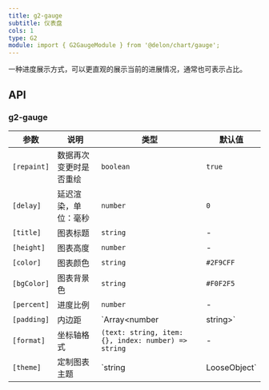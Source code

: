 ```yaml
---
title: g2-gauge
subtitle: 仪表盘
cols: 1
type: G2
module: import { G2GaugeModule } from '@delon/chart/gauge';
---
```


一种进度展示方式，可以更直观的展示当前的进展情况，通常也可表示占比。

## API

### g2-gauge

| 参数 | 说明 | 类型 | 默认值 |
|----|----|----|-----|
| `[repaint]` | 数据再次变更时是否重绘 | `boolean` | `true` |
| `[delay]` | 延迟渲染，单位：毫秒 | `number` | `0` |
| `[title]` | 图表标题 | `string` | - |
| `[height]` | 图表高度 | `number` | - |
| `[color]` | 图表颜色 | `string` | `#2F9CFF` |
| `[bgColor]` | 图表背景色 | `string` | `#F0F2F5` |
| `[percent]` | 进度比例 | `number` | - |
| `[padding]` | 内边距 | `Array<number | string>` | `[10, 10, 30, 10]` |
| `[format]` | 坐标轴格式 | `(text: string, item: {}, index: number) => string` | - |
| `[theme]` | 定制图表主题 | `string | LooseObject` | - |
